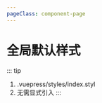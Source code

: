 ```yaml
---
pageClass: component-page
---
```


# 全局默认样式

::: tip
1. .vuepress/styles/index.styl
2. 无需显式引入
:::